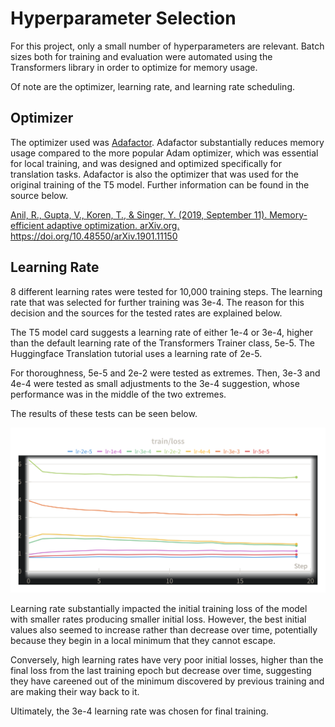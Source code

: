 # Hyperparameter Selection

For this project, only a small number of hyperparameters are relevant. Batch sizes both for training and evaluation were automated using the Transformers library in order to optimize for memory usage.

Of note are the optimizer, learning rate, and learning rate scheduling.

## Optimizer

The optimizer used was [Adafactor](https://paperswithcode.com/method/adafactor). Adafactor substantially reduces memory usage compared to the more popular Adam optimizer, which was essential for local training, and was designed and optimized specifically for translation tasks. Adafactor is also the optimizer that was used for the original training of the T5 model. Further information can be found in the source below.

[Anil, R., Gupta, V., Koren, T., & Singer, Y. (2019, September 11). Memory-efficient adaptive optimization. arXiv.org. https://doi.org/10.48550/arXiv.1901.11150 ](https://arxiv.org/abs/1901.11150)



## Learning Rate

8 different learning rates were tested for 10,000 training steps. The learning rate that was selected for further training was 3e-4. The reason for this decision and the sources for the tested rates are explained below.

The T5 model card suggests a learning rate of either 1e-4 or 3e-4, higher than the default learning rate of the Transformers Trainer class, 5e-5. The Huggingface Translation tutorial uses a learning rate of 2e-5.

For thoroughness, 5e-5 and 2e-2 were tested as extremes. Then, 3e-3 and 4e-4 were tested as small adjustments to the 3e-4 suggestion, whose performance was in the middle of the two extremes.

The results of these tests can be seen below.

![Learning Rate Loss](../readme-assets/lr-results.png?raw=true "Learning Rate Loss")

Learning rate substantially impacted the initial training loss of the model with smaller rates producing smaller initial loss. However, the best initial values also seemed to increase rather than decrease over time, potentially because they begin in a local minimum that they cannot escape. 

Conversely, high learning rates have very poor initial losses, higher than the final loss from the last training epoch but decrease over time, suggesting they have careened out of the minimum discovered by previous training and are making their way back to it. 

Ultimately, the 3e-4 learning rate was chosen for final training.